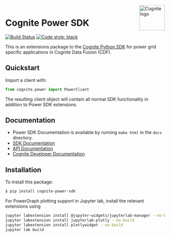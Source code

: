 
<a href="https://cognite.com/">
    <img src="https://github.com/cognitedata/cognite-python-docs/blob/master/img/cognite_logo.png" alt="Cognite logo" title="Cognite" align="right" height="80" />
</a>

Cognite Power SDK
=================
[![Build Status](https://github.com/cognitedata/power-sdk/workflows/release/badge.svg)](https://github.com/cognitedata/power-sdk/actions)
[![Code style: black](https://img.shields.io/badge/code%20style-black-000000.svg)](https://github.com/ambv/black)

This is an extensions package to the [Cognite Python SDK](https://github.com/cognitedata/cognite-sdk-python)
 for power grid specific applications in Cognite Data Fusion (CDF). 

## Quickstart
Import a client with:

```python
from cognite.power import PowerClient
```
The resulting client object will contain all normal SDK functionality
in addition to Power SDK extensions.

## Documentation
* Power SDK Documentation is available by running `make html` in the `docs` directory.
* [SDK Documentation](https://cognite-docs.readthedocs-hosted.com/en/latest/)
* [API Documentation](https://doc.cognitedata.com/)
* [Cognite Developer Documentation](https://docs.cognite.com/dev/)

## Installation
To install this package:
```bash
$ pip install cognite-power-sdk
```
For PowerGraph plotting support in Jupyter lab, install the relevant extensions using
```bash
jupyter labextension install @jupyter-widgets/jupyterlab-manager --no-build
jupyter labextension install jupyterlab-plotly --no-build
jupyter labextension install plotlywidget --no-build
jupyter lab build
```
